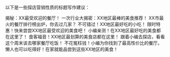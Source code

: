 以下是一些探店营销性质的标题写作建议：

揭秘：XX最受欢迎的餐厅！
一次行业大揭密：XX地区最棒的美食推荐！
XX市最火的餐厅排行榜出炉，你去过几家？
不可错过！XX地区最好吃的小吃！
限时特惠！快来尝尝XX地区最受欢迎的美食吧！
小编亲测！在XX地区最好吃的美食都在这里了！
食客福音！XX地区最划算的美食店都在这里！
跟着小编去探店，看看这个周末该去哪家餐厅吃饭！
不花冤枉钱！小编为你找到了最高性价比的餐厅。
懒人也可以吃得好！在家就能品尝到这些XX地区的美食！




